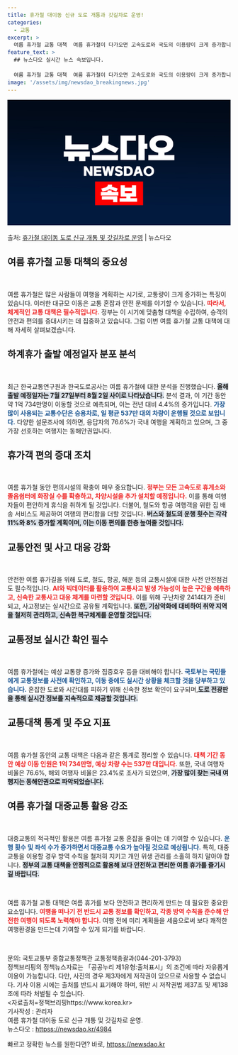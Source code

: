 ```yaml
---
title: 휴가철 대이동 신규 도로 개통과 갓길차로 운영!
categories:
  - 교통
excerpt: >
  여름 휴가철 교통 대책  여름 휴가철이 다가오면 고속도로와 국도의 이용량이 크게 증가합니다. 이러한 상황을 …
feature_text: >
  ## 뉴스다오 실시간 뉴스 속보입니다.

  여름 휴가철 교통 대책  여름 휴가철이 다가오면 고속도로와 국도의 이용량이 크게 증가합니다. 이러한 상황을 …
image: '/assets/img/newsdao_breakingnews.jpg'
---
```


![뉴스다오 속보](/assets/img/newsdao_breakingnews.jpg)

<p>출처: <a href="httpss://newsdao.kr/4984" rel="dofollow">휴가철 대이동 도로 신규 개통 및 갓길차로 운영</a> | 뉴스다오</p>

<h2 data-ke-size="size26">여름 휴가철 교통 대책의 중요성</h2>
<p data-ke-size="size16">&nbsp;</p>
여름 휴가철은 많은 사람들이 여행을 계획하는 시기로, 교통량이 크게 증가하는 특징이 있습니다. 이러한 대규모 이동은 교통 혼잡과 안전 문제를 야기할 수 있습니다. <b><span style="color: #ee2323;">따라서, 체계적인 교통 대책은 필수적입니다.</span></b> 정부는 이 시기에 맞춤형 대책을 수립하여, 승객의 안전과 편의를 증대시키는 데 집중하고 있습니다. 그럼 이번 여름 휴가철 교통 대책에 대해 자세히 살펴보겠습니다. 

<h2 data-ke-size="size26">하계휴가 출발 예정일자 분포 분석</h2>
<p data-ke-size="size16">&nbsp;</p>
최근 한국교통연구원과 한국도로공사는 여름 휴가철에 대한 분석을 진행했습니다. <b><span style="background-color: #21538527;">올해 출발 예정일자는 7월 27일부터 8월 2일 사이로 나타났습니다.</span></b> 분석 결과, 이 기간 동안 약 1억 734만명이 이동할 것으로 예측되며, 이는 전년 대비 4.4%의 증가입니다. <b><span style="color: #1a5490;">가장 많이 사용되는 교통수단은 승용차로, 일 평균 537만 대의 차량이 운행될 것으로 보입니다.</span></b> 다양한 설문조사에 의하면, 응답자의 76.6%가 국내 여행을 계획하고 있으며, 그 중 가장 선호하는 여행지는 동해안권입니다.

<h2 data-ke-size="size26">휴가객 편의 증대 조치</h2>
<p data-ke-size="size16">&nbsp;</p>
여름 휴가철 동안 편의시설의 확충이 매우 중요합니다. <b><span style="color: #ee2323;">정부는 모든 고속도로 휴게소와 졸음쉼터에 화장실 수를 확충하고, 차양시설을 추가 설치할 예정입니다.</span></b> 이를 통해 여행자들이 편안하게 휴식을 취하게 될 것입니다. 더불어, 철도와 항공 여행객을 위한 짐 배송 서비스도 제공하여 여행의 편리함을 더할 것입니다. <b><span style="background-color: #21538527;">버스와 철도의 운행 횟수는 각각 11%와 8% 증가할 계획이며, 이는 이동 편의를 한층 높여줄 것입니다.</span></b>

<h2 data-ke-size="size26">교통안전 및 사고 대응 강화</h2>
<p data-ke-size="size16">&nbsp;</p>
안전한 여름 휴가길을 위해 도로, 철도, 항공, 해운 등의 교통시설에 대한 사전 안전점검도 필수적입니다. <b><span style="color: #ee2323;">AI와 빅데이터를 활용하여 교통사고 발생 가능성이 높은 구간을 예측하고, 신속한 교통사고 대응 체계를 마련할 것입니다.</span></b> 이를 위해 구난차량 2414대가 준비되고, 사고정보는 실시간으로 공유될 계획입니다. <b><span style="background-color: #21538527;">또한, 기상악화에 대비하여 취약 지역을 철저히 관리하고, 신속한 복구체계를 운영할 것입니다.</span></b>

<h2 data-ke-size="size26">교통정보 실시간 확인 필수</h2>
<p data-ke-size="size16">&nbsp;</p>
여름 휴가철에는 예상 교통량 증가와 집중호우 등을 대비해야 합니다. <b><span style="color: #1a5490;">국토부는 국민들에게 교통정보를 사전에 확인하고, 이동 중에도 실시간 상황을 체크할 것을 당부하고 있습니다.</span></b> 혼잡한 도로와 시간대를 피하기 위해 신속한 정보 확인이 요구되며,<b><span style="background-color: #21538527;">도로 전광판을 통해 실시간 정보를 지속적으로 제공할 것입니다.</span></b>

<h2 data-ke-size="size26">교통대책 통계 및 주요 지표</h2>
<p data-ke-size="size16">&nbsp;</p>
여름 휴가철 동안의 교통 대책은 다음과 같은 통계로 정리할 수 있습니다. <b><span style="color: #ee2323;">대책 기간 동안 예상 이동 인원은 1억 734만명, 예상 차량 수는 537만 대입니다.</span></b> 또한, 국내 여행자 비율은 76.6%, 해외 여행자 비율은 23.4%로 조사가 되었으며, <b><span style="background-color: #21538527;">가장 많이 찾는 국내 여행지는 동해안권으로 파악되었습니다.</span></b>

<h2 data-ke-size="size26">여름 휴가철 대중교통 활용 강조</h2>
<p data-ke-size="size16">&nbsp;</p>
대중교통의 적극적인 활용은 여름 휴가철 교통 혼잡을 줄이는 데 기여할 수 있습니다. <b><span style="color: #1a5490;">운행 횟수 및 좌석 수가 증가하면서 대중교통 수요가 높아질 것으로 예상됩니다.</span></b> 특히, 대중교통을 이용할 경우 방역 수칙을 철저히 지키고 개인 위생 관리를 소홀히 하지 말아야 합니다. <b><span style="background-color: #21538527;">정부의 교통 대책을 안정적으로 활용해 보다 안전하고 편리한 여름 휴가를 즐기시길 바랍니다.</span></b>

<p data-ke-size="size16">&nbsp;</p>
여름 휴가철 교통 대책은 여름 휴가를 보다 안전하고 편리하게 만드는 데 필요한 중요한 요소입니다. <b><span style="color: #ee2323;">여행을 떠나기 전 반드시 교통 정보를 확인하고, 각종 방역 수칙을 준수해 안전한 여행이 되도록 노력해야 합니다.</span></b> 여행 전에 미리 계획들을 세움으로써 보다 쾌적한 여행환경을 만드는데 기여할 수 있게 되기를 바랍니다. 

<p data-ke-size="size16">&nbsp;</p>
문의: 국토교통부 종합교통정책관 교통정책총괄과(044-201-3793) <br>
정책브리핑의 정책뉴스자료는 「공공누리 제1유형:출처표시」의 조건에 따라 자유롭게 이용이 가능합니다. 다만, 사진의 경우 제3자에게 저작권이 있으므로 사용할 수 없습니다. 기사 이용 시에는 출처를 반드시 표기해야 하며, 위반 시 저작권법 제37조 및 제138조에 따라 처벌될 수 있습니다. <br>
<자료출처=정책브리핑https://www.korea.kr> <br>
기사작성 : 관리자 <br>
여름 휴가철 대이동 도로 신규 개통 및 갓길차로 운영. <br>
뉴스다오 : <a href="httpss://newsdao.kr/4984">httpss://newsdao.kr/4984</a> 

빠르고 정확한 뉴스를 원한다면? 바로, <a href="httpss://newsdao.kr" rel="dofollow">httpss://newsdao.kr</a>


